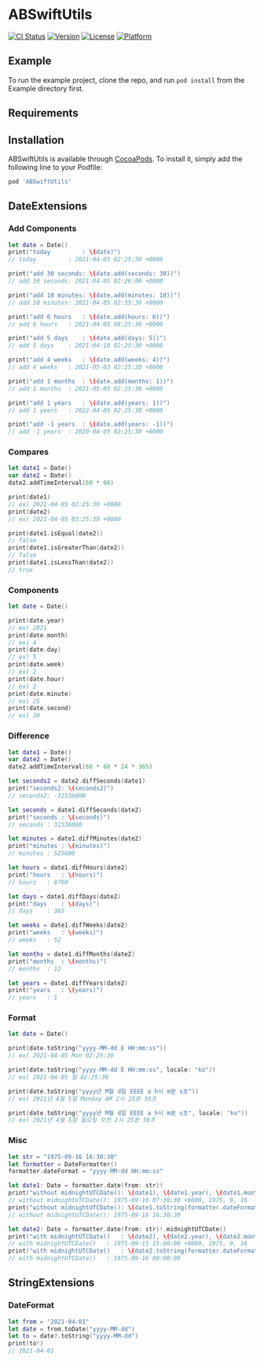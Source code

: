 # ABSwiftUtils

[![CI Status](https://img.shields.io/travis/jobdev-aiden/ABSwiftUtils.svg?style=flat)](https://travis-ci.org/github/jobdev-aiden/abswiftutils)
[![Version](https://img.shields.io/cocoapods/v/ABSwiftUtils.svg?style=flat)](https://cocoapods.org/pods/ABSwiftUtils)
[![License](https://img.shields.io/cocoapods/l/ABSwiftUtils.svg?style=flat)](https://cocoapods.org/pods/ABSwiftUtils)
[![Platform](https://img.shields.io/cocoapods/p/ABSwiftUtils.svg?style=flat)](https://cocoapods.org/pods/ABSwiftUtils)

## Example

To run the example project, clone the repo, and run `pod install` from the Example directory first.

## Requirements

## Installation

ABSwiftUtils is available through [CocoaPods](https://cocoapods.org). To install it, simply add the following line to your Podfile:

```ruby
pod 'ABSwiftUtils'
```

## DateExtensions

### Add Components

```swift
let date = Date()
print("today         : \(date)")
// today         : 2021-04-05 02:25:30 +0000

print("add 30 seconds: \(date.add(seconds: 30))")
// add 30 seconds: 2021-04-05 02:26:00 +0000

print("add 10 minutes: \(date.add(minutes: 10))")
// add 10 minutes: 2021-04-05 02:35:30 +0000

print("add 6 hours   : \(date.add(hours: 6))")
// add 6 hours   : 2021-04-05 08:25:30 +0000

print("add 5 days    : \(date.add(days: 5))")
// add 5 days    : 2021-04-10 02:25:30 +0000

print("add 4 weeks   : \(date.add(weeks: 4))")
// add 4 weeks   : 2021-05-03 02:25:30 +0000

print("add 1 months  : \(date.add(months: 1))")
// add 1 months  : 2021-05-05 02:25:30 +0000

print("add 1 years   : \(date.add(years: 1))")
// add 1 years   : 2022-04-05 02:25:30 +0000

print("add -1 years  : \(date.add(years: -1))")
// add -1 years  : 2020-04-05 02:25:30 +0000
```

### Compares

```swift
let date1 = Date()
var date2 = Date()
date2.addTimeInterval(60 * 60)

print(date1)
// ex) 2021-04-05 02:25:30 +0000
print(date2)
// ex) 2021-04-05 03:25:30 +0000

print(date1.isEqual(date2))
// false
print(date1.isGreaterThan(date2))
// false
print(date1.isLessThan(date2))
// true
```

### Components

```swift
let date = Date()

print(date.year)
// ex) 2021
print(date.month)
// ex) 4
print(date.day)
// ex) 5
print(date.week)
// ex) 2
print(date.hour)
// ex) 2
print(date.minute)
// ex) 25
print(date.second)
// ex) 30
```

### Difference

```swift
let date1 = Date()
var date2 = Date()
date2.addTimeInterval(60 * 60 * 24 * 365)

let seconds2 = date2.diffSeconds(date1)
print("seconds2: \(seconds2)")
// seconds2: -31536000

let seconds = date1.diffSeconds(date2)
print("seconds : \(seconds)")
// seconds : 31536000

let minutes = date1.diffMinutes(date2)
print("minutes : \(minutes)")
// minutes : 525600

let hours = date1.diffHours(date2)
print("hours   : \(hours)")
// hours   : 8760

let days = date1.diffDays(date2)
print("days    : \(days)")
// days    : 365

let weeks = date1.diffWeeks(date2)
print("weeks   : \(weeks)")
// weeks   : 52

let months = date1.diffMonths(date2)
print("months  : \(months)")
// months  : 12

let years = date1.diffYears(date2)
print("years   : \(years)")
// years   : 1
```

### Format

```swift
let date = Date()

print(date.toString("yyyy-MM-dd E HH:mm:ss"))
// ex) 2021-04-05 Mon 02:25:30

print(date.toString("yyyy-MM-dd E HH:mm:ss", locale: "ko"))
// ex) 2021-04-05 월 02:25:30

print(date.toString("yyyy년 M월 d일 EEEE a h시 m분 s초"))
// ex) 2021년 4월 5일 Monday AM 2시 25분 30초

print(date.toString("yyyy년 M월 d일 EEEE a h시 m분 s초", locale: "ko"))
// ex) 2021년 4월 5일 월요일 오전 2시 25분 30초
```

### Misc

```swift
let str = "1975-09-16 16:30:30"
let formatter = DateFormatter()
formatter.dateFormat = "yyyy-MM-dd HH:mm:ss"

let date1: Date = formatter.date(from: str)!
print("without midnightUTCDate(): \(date1), \(date1.year), \(date1.month), \(date1.day)")
// without midnightUTCDate(): 1975-09-16 07:30:30 +0000, 1975, 9, 16
print("without midnightUTCDate(): \(date1.toString(formatter.dateFormat))")
// without midnightUTCDate(): 1975-09-16 16:30:30

let date2: Date = formatter.date(from: str)!.midnightUTCDate()
print("with midnightUTCDate()   : \(date2), \(date2.year), \(date2.month), \(date2.day)")
// with midnightUTCDate()   : 1975-09-15 15:00:00 +0000, 1975, 9, 16
print("with midnightUTCDate()   : \(date2.toString(formatter.dateFormat))")
// with midnightUTCDate()   : 1975-09-16 00:00:00
```

## StringExtensions

### DateFormat

```swift
let from = "2021-04-01"
let date = from.toDate("yyyy-MM-dd")
let to = date?.toString("yyyy-MM-dd")
print(to!)
// 2021-04-01
```


